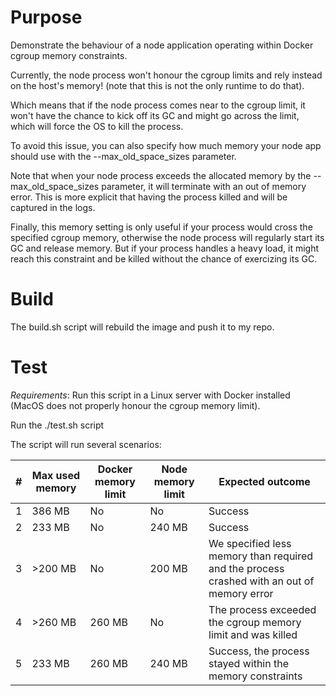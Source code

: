 # Purpose

Demonstrate the behaviour of a node application operating within Docker cgroup memory constraints.

Currently, the node process won't honour the cgroup limits and rely instead on the host's memory! (note that this is not the only runtime to do that).

Which means that if the node process comes near to the cgroup limit, it won't have the chance to kick off its GC and might go across the limit, which will force the OS to kill the process.

To avoid this issue, you can also specify how much memory your node app should use with the --max_old_space_sizes parameter.

Note that when your node process exceeds the allocated memory by the --max_old_space_sizes parameter, it will terminate with an out of memory error. This is more explicit that having the process killed and will be captured in the logs.

Finally, this memory setting is only useful if your process would cross the specified cgroup memory, otherwise the node process will
regularly start its GC and release memory. 
But if your process handles a heavy load, it might reach this constraint and be killed without the chance of exercizing its GC.

# Build

The build.sh script will rebuild the image and push it to my repo.

# Test

*Requirements*: Run this script in a Linux server with Docker installed (MacOS does not properly honour the cgroup memory limit).

Run the ./test.sh script

The script will run several scenarios:

| # | Max used memory | Docker memory limit | Node memory limit | Expected outcome |
|---|-----------------|----|----|---------|
| 1 |          386 MB | No | No | Success |
| 2 |          233 MB | No | 240 MB | Success |
| 3 |         >200 MB | No | 200 MB | We specified less memory than required and the process crashed with an out of memory error |
| 4 |         >260 MB | 260 MB | No | The process exceeded the cgroup memory limit and was killed |
| 5 |          233 MB | 260 MB | 240 MB | Success, the process stayed within the memory constraints |




